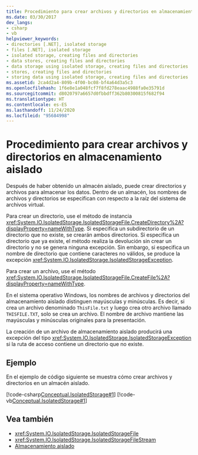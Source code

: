 ```yaml
---
title: Procedimiento para crear archivos y directorios en almacenamiento aislado
ms.date: 03/30/2017
dev_langs:
- csharp
- vb
helpviewer_keywords:
- directories [.NET], isolated storage
- files [.NET], isolated storage
- isolated storage, creating files and directories
- data stores, creating files and directories
- data storage using isolated storage, creating files and directories
- stores, creating files and directories
- storing data using isolated storage, creating files and directories
ms.assetid: 2ca4d2a4-809b-4f00-bc08-bf4a64d3a5c3
ms.openlocfilehash: 1f6e8e1a048fcf7f8fd278eaac4988fa0e35791d
ms.sourcegitcommit: d8020797a6657d0fbbdff362b80300815f682f94
ms.translationtype: HT
ms.contentlocale: es-ES
ms.lasthandoff: 11/24/2020
ms.locfileid: "95684998"
---
```

# <a name="how-to-create-files-and-directories-in-isolated-storage"></a>Procedimiento para crear archivos y directorios en almacenamiento aislado

Después de haber obtenido un almacén aislado, puede crear directorios y archivos para almacenar los datos. Dentro de un almacén, los nombres de archivos y directorios se especifican con respecto a la raíz del sistema de archivos virtual.  
  
 Para crear un directorio, use el método de instancia <xref:System.IO.IsolatedStorage.IsolatedStorageFile.CreateDirectory%2A?displayProperty=nameWithType>. Si especifica un subdirectorio de un directorio que no existe, se crearán ambos directorios. Si especifica un directorio que ya existe, el método realiza la devolución sin crear un directorio y no se genera ninguna excepción. Sin embargo, si especifica un nombre de directorio que contiene caracteres no válidos, se produce la excepción <xref:System.IO.IsolatedStorage.IsolatedStorageException>.  
  
 Para crear un archivo, use el método <xref:System.IO.IsolatedStorage.IsolatedStorageFile.CreateFile%2A?displayProperty=nameWithType>.  
  
 En el sistema operativo Windows, los nombres de archivos y directorios del almacenamiento aislado distinguen mayúsculas y minúsculas. Es decir, si crea un archivo denominado `ThisFile.txt` y luego crea otro archivo llamado `THISFILE.TXT`, solo se crea un archivo. El nombre de archivo mantiene las mayúsculas y minúsculas originales para la presentación.  

 La creación de un archivo de almacenamiento aislado producirá una excepción del tipo <xref:System.IO.IsolatedStorage.IsolatedStorageException> si la ruta de acceso contiene un directorio que no existe.
  
## <a name="example"></a>Ejemplo  

 En el ejemplo de código siguiente se muestra cómo crear archivos y directorios en un almacén aislado.  
  
 [!code-csharp[Conceptual.IsolatedStorage#1](../../../samples/snippets/csharp/VS_Snippets_CLR/conceptual.isolatedstorage/cs/source.cs#1)]
 [!code-vb[Conceptual.IsolatedStorage#1](../../../samples/snippets/visualbasic/VS_Snippets_CLR/conceptual.isolatedstorage/vb/source.vb#1)]  
  
## <a name="see-also"></a>Vea también

- <xref:System.IO.IsolatedStorage.IsolatedStorageFile>
- <xref:System.IO.IsolatedStorage.IsolatedStorageFileStream>
- [Almacenamiento aislado](isolated-storage.md)

